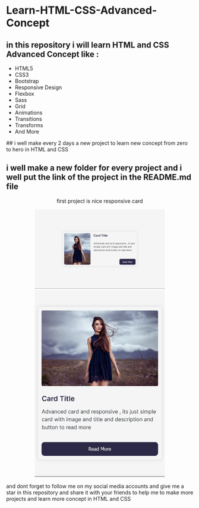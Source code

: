 # Learn-HTML-CSS-Advanced-Concept

## in this repository i will learn HTML and CSS Advanced Concept like :
<ul style="list-style-type:disc">
  <li>HTML5</li>
  <li>CSS3</li>
  <li>Bootstrap</li>
  <li>Responsive Design</li>
  <li>Flexbox</li>
  <li>Sass</li>
  <li>Grid</li>
  <li>Animations</li>
  <li>Transitions</li>
  <li>Transforms</li>
  <li>And More</li>
</ul>
## i well make every 2 days a new project to learn new concept from zero to hero in HTML and CSS

## i well make a new folder for every project and i well put the link of the project in the README.md file

<p align="center">
  first project is  nice responsive card 
</p>

<p align="center">
  <img src="./Card/images/screenShot.png" width="350" title="hover text">
  <img src="./Card/images/screenShot2.png" width="350" alt="accessibility text">
</p>

<p />
and dont forget to follow me on my social media accounts and give me a star in this repository and share it with your friends to help me to make more projects and learn more concept in HTML and CSS
</p>